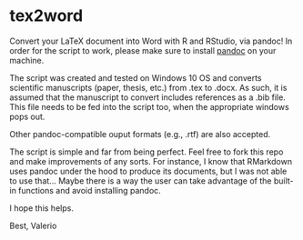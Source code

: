 # tex2word
Convert your LaTeX document into Word with R and RStudio, via pandoc!
In order for the script to work, please make sure to install [pandoc](https://pandoc.org/) on your machine.

The script was created and tested on Windows 10 OS and converts scientific manuscripts
(paper, thesis, etc.) from .tex to .docx.
As such, it is assumed that the manuscript to convert includes references as a .bib file.
This file needs to be fed into the script too, when the appropriate windows pops out.

Other pandoc-compatible ouput formats (e.g., .rtf) are also accepted.

The script is simple and far from being perfect. Feel free to fork this repo and make improvements of any sorts.
For instance, I know that RMarkdown uses pandoc under the hood to produce its documents, but I was not able
to use that... Maybe there is a way the user can take advantage of the built-in functions and avoid
installing pandoc.

I hope this helps.

Best,
Valerio
